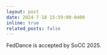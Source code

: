 ```yaml
---
layout: post
date: 2024-7-18 15:59:00-0400
inline: true
related_posts: false
---
```


FedDance is accepted by SoCC 2025.